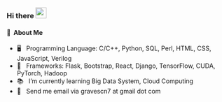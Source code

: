 ### Hi there  <img src="https://media.giphy.com/media/hvRJCLFzcasrR4ia7z/giphy.gif" width="25px">

<!--
**graveszhang/graveszhang** is a ✨ _special_ ✨ repository because its `README.md` (this file) appears on your GitHub profile.

Here are some ideas to get you started:
- 🥺   My BB: [💕](https://github.com/siyinm)
- 🔭 I’m currently working on ...
- 🌱 I’m currently learning ...
- 👯 I’m looking to collaborate on ...
- 🤔 I’m looking for help with ...
- 💬 Ask me about ...
- 📫 How to reach me: ...
- 😄 Pronouns: ...
- ⚡ Fun fact: ...
<img align="right" alt="graves's github stats" width="50%" src="https://github-readme-stats.vercel.app/api?username=graveszhang&theme=dark&show_icons=true">
-->

#### 👀&nbsp;&nbsp;About Me
- 🖥 &nbsp; Programming Language: C/C++, Python, SQL, Perl, HTML, CSS, JavaScript, Verilog
- 💼 &nbsp; Frameworks: Flask, Bootstrap, React, Django, TensorFlow, CUDA, PyTorch, Hadoop
- 📚 &nbsp; I’m currently learning Big Data System, Cloud Computing
- 💬 &nbsp; Send me email via gravescn7 at gmail dot com


